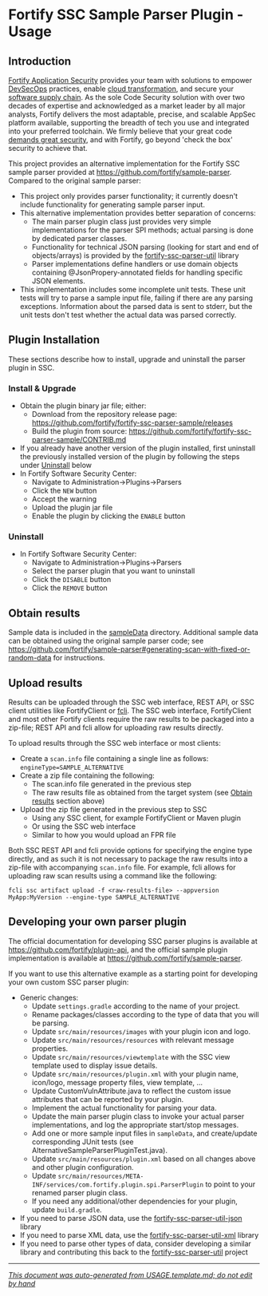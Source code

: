 
<!-- START-INCLUDE:repo-usage.md -->


<!-- START-INCLUDE:usage/h1.standard-parser-usage.md -->

<x-tag-head>
<x-tag-meta http-equiv="X-UA-Compatible" content="IE=edge"/>

<x-tag-script language="JavaScript"><!--
<X-INCLUDE url="https://cdn.jsdelivr.net/gh/highlightjs/cdn-release@10.0.0/build/highlight.min.js"/>
--></x-tag-script>

<x-tag-script language="JavaScript"><!--
<X-INCLUDE url="https://ajax.googleapis.com/ajax/libs/jquery/3.4.1/jquery.min.js" />
--></x-tag-script>

<x-tag-script language="JavaScript"><!--
<X-INCLUDE url="${gradleHelpersLocation}/spa_readme.js" />
--></x-tag-script>

<x-tag-style><!--
<X-INCLUDE url="https://cdn.jsdelivr.net/gh/highlightjs/cdn-release@10.0.0/build/styles/github.min.css" />
--></x-tag-style>

<x-tag-style><!--
<X-INCLUDE url="${gradleHelpersLocation}/spa_readme.css" />
--></x-tag-style>
</x-tag-head>

# Fortify SSC Sample Parser Plugin - Usage

## Introduction


<!-- START-INCLUDE:p.marketing-intro.md -->

[Fortify Application Security](https://www.microfocus.com/en-us/solutions/application-security) provides your team with solutions to empower [DevSecOps](https://www.microfocus.com/en-us/cyberres/use-cases/devsecops) practices, enable [cloud transformation](https://www.microfocus.com/en-us/cyberres/use-cases/cloud-transformation), and secure your [software supply chain](https://www.microfocus.com/en-us/cyberres/use-cases/securing-the-software-supply-chain). As the sole Code Security solution with over two decades of expertise and acknowledged as a market leader by all major analysts, Fortify delivers the most adaptable, precise, and scalable AppSec platform available, supporting the breadth of tech you use and integrated into your preferred toolchain. We firmly believe that your great code [demands great security](https://www.microfocus.com/cyberres/application-security/developer-security), and with Fortify, go beyond 'check the box' security to achieve that.

<!-- END-INCLUDE:p.marketing-intro.md -->



<!-- START-INCLUDE:repo-intro.md -->

This project provides an alternative implementation for the Fortify SSC sample parser provided at https://github.com/fortify/sample-parser. Compared to the original sample parser:

* This project only provides parser functionality; it currently doesn't include  functionality for generating sample parser input.
* This alternative implementation provides better separation of concerns:
    * The main parser plugin class just provides very simple implementations for the parser SPI methods; actual parsing is done by dedicated parser classes.
    * Functionality for technical JSON parsing (looking for start and end of objects/arrays) is provided by the [fortify-ssc-parser-util](https://github.com/fortify/fortify-ssc-parser-util) library
    * Parser implementations define handlers or use domain objects containing @JsonPropery-annotated fields for handling specific JSON elements.
* This implementation includes some incomplete unit tests. These unit tests will  try to parse a sample input file, failing if there are any parsing exceptions. Information about the parsed data is sent to stderr, but the unit tests don't test whether the actual data was parsed correctly.

<!-- END-INCLUDE:repo-intro.md -->


## Plugin Installation

These sections describe how to install, upgrade and uninstall the parser plugin in SSC.

### Install & Upgrade

* Obtain the plugin binary jar file; either:
     * Download from the repository release page: https://github.com/fortify/fortify-ssc-parser-sample/releases
     * Build the plugin from source: https://github.com/fortify/fortify-ssc-parser-sample/CONTRIB.md
* If you already have another version of the plugin installed, first uninstall the previously  installed version of the plugin by following the steps under [Uninstall](#uninstall) below
* In Fortify Software Security Center:
	* Navigate to Administration->Plugins->Parsers
	* Click the `NEW` button
	* Accept the warning
	* Upload the plugin jar file
	* Enable the plugin by clicking the `ENABLE` button
  
### Uninstall

* In Fortify Software Security Center:
     * Navigate to Administration->Plugins->Parsers
     * Select the parser plugin that you want to uninstall
     * Click the `DISABLE` button
     * Click the `REMOVE` button 

## Obtain results


<!-- START-INCLUDE:parser-obtain-results.md -->

Sample data is included in the [sampleData](sampleData) directory. Additional sample data can be obtained using the original sample parser code; see https://github.com/fortify/sample-parser#generating-scan-with-fixed-or-random-data for instructions.

<!-- END-INCLUDE:parser-obtain-results.md -->


## Upload results

Results can be uploaded through the SSC web interface, REST API, or SSC client utilities like FortifyClient or [fcli](https://github.com/fortify-ps/fcli). The SSC web interface, FortifyClient and most other Fortify clients require the raw results to be packaged into a zip-file; REST API and fcli allow for uploading raw results directly.

To upload results through the SSC web interface or most clients:

* Create a `scan.info` file containing a single line as follows:   
     `engineType=SAMPLE_ALTERNATIVE`
* Create a zip file containing the following:
	* The scan.info file generated in the previous step
	* The raw results file as obtained from the target system (see [Obtain results](#obtain-results) section above)
* Upload the zip file generated in the previous step to SSC
	* Using any SSC client, for example FortifyClient or Maven plugin
	* Or using the SSC web interface
	* Similar to how you would upload an FPR file
	
Both SSC REST API and fcli provide options for specifying the engine type directly, and as such it is not necessary to package the raw results into a zip-file with accompanying `scan.info` file. For example, fcli allows for uploading raw scan results using a command like the following:

`fcli ssc artifact upload -f <raw-results-file> --appversion MyApp:MyVersion --engine-type SAMPLE_ALTERNATIVE`

<!-- END-INCLUDE:usage/h1.standard-parser-usage.md -->


## Developing your own parser plugin

The official documentation for developing SSC parser plugins is available at https://github.com/fortify/plugin-api, and the official sample plugin implementation is available at https://github.com/fortify/sample-parser.

If you want to use this alternative example as a starting point for developing your own custom SSC parser plugin:

* Generic changes:
    * Update `settings.gradle` according to the name of your project.
    * Rename packages/classes according to the type of data that you will be parsing.
    * Update `src/main/resources/images` with your plugin icon and logo.
    * Update `src/main/resources/resources` with relevant message properties.
    * Update `src/main/resources/viewtemplate` with the SSC view template used to display issue details.
    * Update `src/main/resources/plugin.xml` with your plugin name, icon/logo, message property files, view template, ...
    * Update CustomVulnAttribute.java to reflect the custom issue attributes that can be reported by your plugin.
    * Implement the actual functionality for parsing your data.
    * Update the main parser plugin class to invoke your actual parser implementations, and log the appropriate start/stop messages.
    * Add one or more sample input files in `sampleData`, and create/update corresponding JUnit tests (see 
      AlternativeSampleParserPluginTest.java). 
    * Update `src/main/resources/plugin.xml` based on all changes above and other plugin configuration.
    * Update `src/main/resources/META-INF/services/com.fortify.plugin.spi.ParserPlugin` to point to your renamed parser plugin class.
    * If you need any additional/other dependencies for your plugin, update `build.gradle`.
* If you need to parse JSON data, use the [fortify-ssc-parser-util-json](https://github.com/fortify-ps/fortify-ssc-parser-util/tree/master/fortify-ssc-parser-util-json) library
* If you need to parse XML data, use the [fortify-ssc-parser-util-xml](https://github.com/fortify-ps/fortify-ssc-parser-util/tree/master/fortify-ssc-parser-util-xml) library
* If you need to parse other types of data, consider developing a similar library and contributing this back to the [fortify-ssc-parser-util](https://github.com/fortify/fortify-ssc-parser-util) project

<!-- END-INCLUDE:repo-usage.md -->


---

*[This document was auto-generated from USAGE.template.md; do not edit by hand](https://github.com/fortify/shared-doc-resources/blob/main/USAGE.md)*
